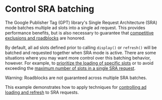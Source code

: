 # Control SRA batching

The Google Publisher Tag (GPT) library's Single Request Architecture (SRA) mode
batches multiple ad slots into a single ad request. This provides performance
benefits, but is also necessary to guarantee that
[competitive exclusions and roadblocks][admanager_hc_roadblock] are honored.

By default, all ad slots defined prior to calling `display()` or `refresh()`
will be batched and requested together when SRA mode is active. There are some
situations where you may want more control over this batching behavior, however.
For example, to [prioritize the loading of specific slots][prioritize_slots] or
to avoid exceeding the
[maximum number of slots in a single SRA request][too_many_slots].

Warning: Roadblocks are not guaranteed across multiple SRA batches.

This example demonstrates how to apply techniques for
[controlling ad loading and refresh][guide_ad_loading] to SRA requests.

[admanager_hc_roadblock]: https://support.google.com/admanager/answer/177277
[guide_ad_loading]: https://developers.google.com/publisher-tag/guides/control-ad-loading
[prioritize_slots]: https://developers.google.com/publisher-tag/guides/ad-best-practices#prioritize_important_ad_slots
[too_many_slots]: https://developers.google.com/publisher-tag/guides/publisher-console-messages#TOO_MANY_SLOTS_IN_SRA_REQUEST
